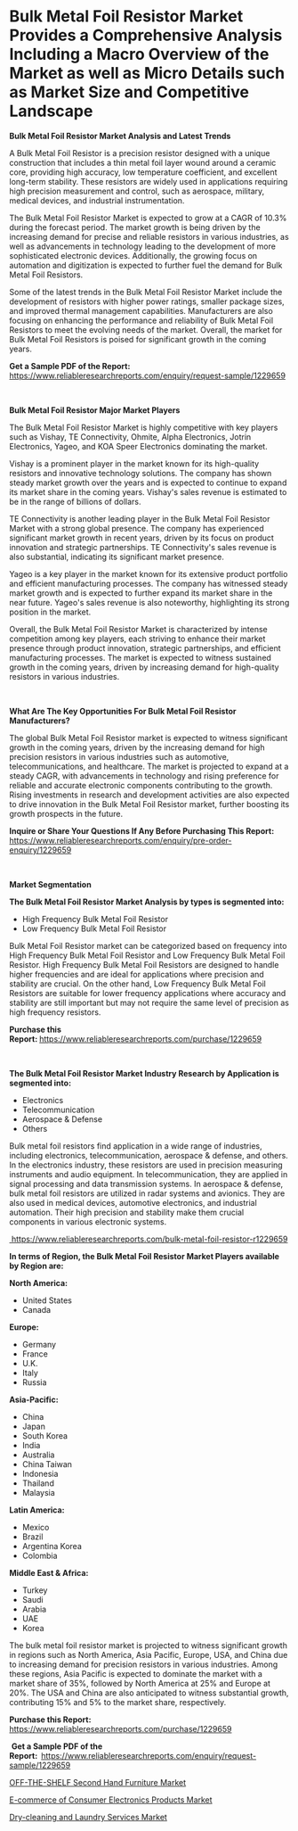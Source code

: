 <p><h1>Bulk Metal Foil Resistor Market Provides a Comprehensive Analysis Including a Macro Overview of the Market as well as Micro Details such as Market Size and Competitive Landscape</h1></p><p><strong>Bulk Metal Foil Resistor Market Analysis and Latest Trends</strong></p>
<p><p>A Bulk Metal Foil Resistor is a precision resistor designed with a unique construction that includes a thin metal foil layer wound around a ceramic core, providing high accuracy, low temperature coefficient, and excellent long-term stability. These resistors are widely used in applications requiring high precision measurement and control, such as aerospace, military, medical devices, and industrial instrumentation.</p><p>The Bulk Metal Foil Resistor Market is expected to grow at a CAGR of 10.3% during the forecast period. The market growth is being driven by the increasing demand for precise and reliable resistors in various industries, as well as advancements in technology leading to the development of more sophisticated electronic devices. Additionally, the growing focus on automation and digitization is expected to further fuel the demand for Bulk Metal Foil Resistors.</p><p>Some of the latest trends in the Bulk Metal Foil Resistor Market include the development of resistors with higher power ratings, smaller package sizes, and improved thermal management capabilities. Manufacturers are also focusing on enhancing the performance and reliability of Bulk Metal Foil Resistors to meet the evolving needs of the market. Overall, the market for Bulk Metal Foil Resistors is poised for significant growth in the coming years.</p></p>
<p><strong>Get a Sample PDF of the Report:&nbsp;</strong> <a href="https://www.reliableresearchreports.com/enquiry/request-sample/1229659">https://www.reliableresearchreports.com/enquiry/request-sample/1229659</a></p>
<p>&nbsp;</p>
<p><strong>Bulk Metal Foil Resistor Major Market Players</strong></p>
<p><p>The Bulk Metal Foil Resistor Market is highly competitive with key players such as Vishay, TE Connectivity, Ohmite, Alpha Electronics, Jotrin Electronics, Yageo, and KOA Speer Electronics dominating the market.</p><p>Vishay is a prominent player in the market known for its high-quality resistors and innovative technology solutions. The company has shown steady market growth over the years and is expected to continue to expand its market share in the coming years. Vishay's sales revenue is estimated to be in the range of billions of dollars.</p><p>TE Connectivity is another leading player in the Bulk Metal Foil Resistor Market with a strong global presence. The company has experienced significant market growth in recent years, driven by its focus on product innovation and strategic partnerships. TE Connectivity's sales revenue is also substantial, indicating its significant market presence.</p><p>Yageo is a key player in the market known for its extensive product portfolio and efficient manufacturing processes. The company has witnessed steady market growth and is expected to further expand its market share in the near future. Yageo's sales revenue is also noteworthy, highlighting its strong position in the market.</p><p>Overall, the Bulk Metal Foil Resistor Market is characterized by intense competition among key players, each striving to enhance their market presence through product innovation, strategic partnerships, and efficient manufacturing processes. The market is expected to witness sustained growth in the coming years, driven by increasing demand for high-quality resistors in various industries.</p></p>
<p>&nbsp;</p>
<p><strong>What Are The Key Opportunities For Bulk Metal Foil Resistor Manufacturers?</strong></p>
<p><p>The global Bulk Metal Foil Resistor market is expected to witness significant growth in the coming years, driven by the increasing demand for high precision resistors in various industries such as automotive, telecommunications, and healthcare. The market is projected to expand at a steady CAGR, with advancements in technology and rising preference for reliable and accurate electronic components contributing to the growth. Rising investments in research and development activities are also expected to drive innovation in the Bulk Metal Foil Resistor market, further boosting its growth prospects in the future.</p></p>
<p><strong>Inquire or Share Your Questions If Any Before Purchasing This Report:</strong> <a href="https://www.reliableresearchreports.com/enquiry/pre-order-enquiry/1229659">https://www.reliableresearchreports.com/enquiry/pre-order-enquiry/1229659</a></p>
<p>&nbsp;</p>
<p><strong>Market Segmentation</strong></p>
<p><strong>The Bulk Metal Foil Resistor Market Analysis by types is segmented into:</strong></p>
<p><ul><li>High Frequency Bulk Metal Foil Resistor</li><li>Low Frequency Bulk Metal Foil Resistor</li></ul></p>
<p><p>Bulk Metal Foil Resistor market can be categorized based on frequency into High Frequency Bulk Metal Foil Resistor and Low Frequency Bulk Metal Foil Resistor. High Frequency Bulk Metal Foil Resistors are designed to handle higher frequencies and are ideal for applications where precision and stability are crucial. On the other hand, Low Frequency Bulk Metal Foil Resistors are suitable for lower frequency applications where accuracy and stability are still important but may not require the same level of precision as high frequency resistors.</p></p>
<p><strong>Purchase this Report:&nbsp;</strong><a href="https://www.reliableresearchreports.com/purchase/1229659">https://www.reliableresearchreports.com/purchase/1229659</a></p>
<p>&nbsp;</p>
<p><strong>The Bulk Metal Foil Resistor Market Industry Research by Application is segmented into:</strong></p>
<p><ul><li>Electronics</li><li>Telecommunication</li><li>Aerospace & Defense</li><li>Others</li></ul></p>
<p><p>Bulk metal foil resistors find application in a wide range of industries, including electronics, telecommunication, aerospace & defense, and others. In the electronics industry, these resistors are used in precision measuring instruments and audio equipment. In telecommunication, they are applied in signal processing and data transmission systems. In aerospace & defense, bulk metal foil resistors are utilized in radar systems and avionics. They are also used in medical devices, automotive electronics, and industrial automation. Their high precision and stability make them crucial components in various electronic systems.</p></p>
<p><a href="https://www.reliableresearchreports.com/bulk-metal-foil-resistor-r1229659">&nbsp;https://www.reliableresearchreports.com/bulk-metal-foil-resistor-r1229659</a></p>
<p><strong>In terms of Region, the Bulk Metal Foil Resistor Market Players available by Region are:</strong></p>
<p>
    <p> <strong> North America: </strong>
        <ul>
            <li>United States</li>
            <li>Canada</li>
        </ul>
        </p> 
    <p> <strong> Europe: </strong>
        <ul>
            <li>Germany</li>
            <li>France</li>
            <li>U.K.</li>
            <li>Italy</li>
            <li>Russia</li>
        </ul>
        </p> 
    <p> <strong> Asia-Pacific: </strong>
        <ul>
            <li>China</li>
            <li>Japan</li>
            <li>South Korea</li>
            <li>India</li>
            <li>Australia</li>
            <li>China Taiwan</li>
            <li>Indonesia</li>
            <li>Thailand</li>
            <li>Malaysia</li>
        </ul>
        </p> 
    <p> <strong> Latin America: </strong>
        <ul>
            <li>Mexico</li>
            <li>Brazil</li>
            <li>Argentina Korea</li>
            <li>Colombia</li>
        </ul>
        </p> 
    <p> <strong> Middle East & Africa: </strong>
        <ul>
            <li>Turkey</li>
            <li>Saudi</li>
            <li>Arabia</li>
            <li>UAE</li>
            <li>Korea</li>
        </ul>
    </p>
    </p>
<p><p>The bulk metal foil resistor market is projected to witness significant growth in regions such as North America, Asia Pacific, Europe, USA, and China due to increasing demand for precision resistors in various industries. Among these regions, Asia Pacific is expected to dominate the market with a market share of 35%, followed by North America at 25% and Europe at 20%. The USA and China are also anticipated to witness substantial growth, contributing 15% and 5% to the market share, respectively.</p></p>
<p><strong>Purchase this Report: </strong><a href="https://www.reliableresearchreports.com/purchase/1229659">https://www.reliableresearchreports.com/purchase/1229659</a></p>
<p>&nbsp;<strong>Get a Sample PDF of the Report:&nbsp;&nbsp;</strong><a href="https://www.reliableresearchreports.com/enquiry/request-sample/1229659">https://www.reliableresearchreports.com/enquiry/request-sample/1229659</a></p>
<p><strong></strong></p>
<p><p><a href="https://github.com/nafisalvee228/Market-Research-Report-List-1/blob/main/off-the-shelf-second-hand-furniture-market.md">OFF-THE-SHELF Second Hand Furniture Market</a></p><p><a href="https://github.com/irfadac/Market-Research-Report-List-3/blob/main/e-commerce-of-consumer-electronics-products-market.md">E-commerce of Consumer Electronics Products Market</a></p><p><a href="https://github.com/ashepherd82/Market-Research-Report-List-5/blob/main/dry-cleaning-and-laundry-services-market.md">Dry-cleaning and Laundry Services Market</a></p></p>